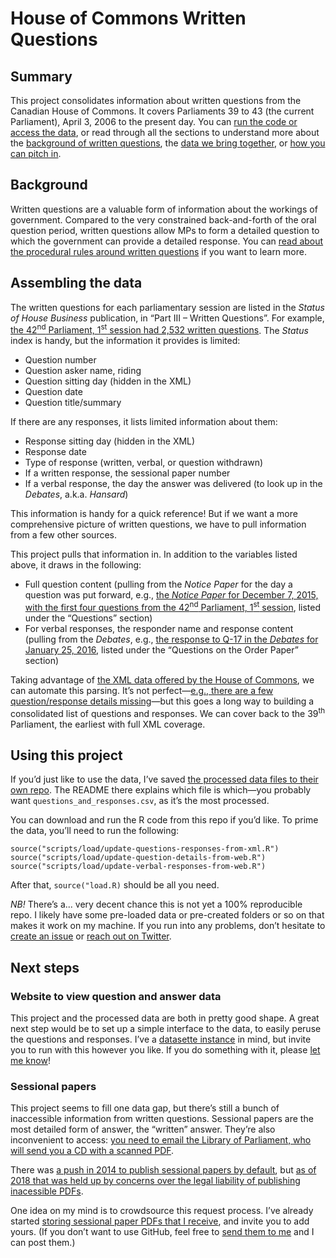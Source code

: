 # House of Commons Written Questions



## Summary

This project consolidates information about written questions from the Canadian House of Commons. It covers Parliaments 39 to 43 (the current Parliament), April 3, 2006 to the present day. You can [run the code or access the data](#using-this-project), or read through all the sections to understand more about the [background of written questions](#background), the [data we bring together](#assembling-the-data), or [how you can pitch in](#next-steps).



## Background

Written questions are a valuable form of information about the workings of government. Compared to the very constrained back-and-forth of the oral question period, written questions allow MPs to form a detailed question to which the government can provide a detailed response. You can [read about the procedural rules around written questions](https://www.ourcommons.ca/About/OurProcedure/Questions/c_g_questions-e.htm#3) if you want to learn more.



## Assembling the data

The written questions for each parliamentary session are listed in the _Status of House Business_ publication, in “Part III – Written Questions”. For example, [the 42<sup>nd</sup> Parliament, 1<sup>st</sup> session had 2,532 written questions](https://www.ourcommons.ca/DocumentViewer/en/42-1/house/status-business/page-12). The _Status_ index is handy, but the information it provides is limited:

- Question number
- Question asker name, riding
- Question sitting day (hidden in the XML)
- Question date
- Question title/summary

If there are any responses, it lists limited information about them:

- Response sitting day (hidden in the XML)
- Response date
- Type of response (written, verbal, or question withdrawn)
- If a written response, the sessional paper number
- If a verbal response, the day the answer was delivered (to look up in the _Debates_, a.k.a. _Hansard_)

This information is handy for a quick reference! But if we want a more comprehensive picture of written questions, we have to pull information from a few other sources.

This project pulls that information in. In addition to the variables listed above, it draws in the following:

- Full question content (pulling from the _Notice Paper_ for the day a question was put forward, e.g., [the _Notice Paper_ for December 7, 2015, with the first four questions from the 42<sup>nd</sup> Parliament, 1<sup>st</sup> session](https://www.ourcommons.ca/DocumentViewer/en/42-1/house/sitting-4/order-notice/page-11), listed under the “Questions” section)
- For verbal responses, the responder name and response content (pulling from the _Debates_, e.g., [the response to Q-17 in the _Debates_ for January 25, 2016](https://www.ourcommons.ca/DocumentViewer/en/42-1/house/sitting-8/hansard#sob8766785), listed under the “Questions on the Order Paper” section)

Taking advantage of [the XML data offered by the House of Commons](https://www.ourcommons.ca/en/open-data), we can automate this parsing. It’s not perfect—[e.g., there are a few question/response details missing](https://github.com/lchski/parliamentary-questions-analysis/blob/master/scripts/load/update-question-details-from-web.R#L90-L107)—but this goes a long way to building a consolidated list of questions and responses. We can cover back to the 39<sup>th</sup> Parliament, the earliest with full XML coverage.



## Using this project

If you’d just like to use the data, I’ve saved [the processed data files to their own repo](https://github.com/lchski/hoc-questions-data). The README there explains which file is which—you probably want `questions_and_responses.csv`, as it’s the most processed.

You can download and run the R code from this repo if you’d like. To prime the data, you’ll need to run the following:

```
source("scripts/load/update-questions-responses-from-xml.R")
source("scripts/load/update-question-details-from-web.R")
source("scripts/load/update-verbal-responses-from-web.R")
```

After that, `source("load.R)` should be all you need.

_NB!_ There’s a... very decent chance this is not yet a 100% reproducible repo. I likely have some pre-loaded data or pre-created folders or so on that makes it work on my machine. If you run into any problems, don’t hesitate to [create an issue](https://github.com/lchski/parliamentary-questions-analysis/issues) or [reach out on Twitter](https://twitter.com/lchski).



## Next steps

### Website to view question and answer data

This project and the processed data are both in pretty good shape. A great next step would be to set up a simple interface to the data, to easily peruse the questions and responses. I’ve a [datasette instance](https://github.com/simonw/datasette) in mind, but invite you to run with this however you like. If you do something with it, please [let me know](https://twitter.com/lchski)!


### Sessional papers

This project seems to fill one data gap, but there’s still a bunch of inaccessible information from written questions. Sessional papers are the most detailed form of answer, the “written” answer. They’re also inconvenient to access: [you need to email the Library of Parliament, who will send you a CD with a scanned PDF](https://twitter.com/lchski/status/1225436988754493442).

There was [a push in 2014 to publish sessional papers by default](https://www.cbc.ca/news/politics/thousands-of-pages-of-parliamentary-records-set-to-go-public-1.2645032), but [as of 2018 that was held up by concerns over the legal liability of publishing inacessible PDFs](https://www.parl.ca/DocumentViewer/en/42-1/BILI/meeting-6/evidence).

One idea on my mind is to crowdsource this request process. I’ve already started [storing sessional paper PDFs that I receive](https://github.com/lchski/free-the-data/tree/master/lop/sessional-papers), and invite you to add yours. (If you don’t want to use GitHub, feel free to [send them to me](mailto:lucas@lucascherkewski.com) and I can post them.)
